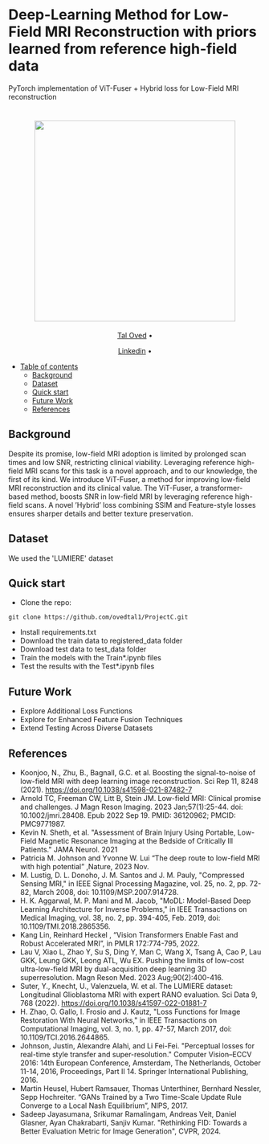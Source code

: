 # Deep-Learning Method for Low-Field MRI Reconstruction with priors learned from reference high-field data


PyTorch implementation of ViT-Fuser + Hybrid loss for Low-Field MRI reconstruction

<h1 align="center">

  <img src="https://github.com/user-attachments/assets/55c9ddec-7f11-4b14-8145-b3556cc218e2" height="400">
</h1>
  <p align="center">
    <a href="https://github.com/ovedtal1">Tal Oved</a> •
  </h1>
  <p align="center">
    <a href="https://il.linkedin.com/in/tal-oved-75b46b242">Linkedin</a> •
  </p>


- [Table of contents](#Table-of-contents)
  * [Background](#background)
  * [Dataset](#Dataset)
  * [Quick start](#Quick-start)
  * [Future Work](#Future-Work)
  * [References](#references)


## Background
Despite its promise, low-field MRI adoption is limited by prolonged scan times and low
SNR, restricting clinical viability. Leveraging reference high-field MRI scans for this task is a novel
approach, and to our knowledge, the first of its kind.
We introduce ViT-Fuser, a method for improving low-field MRI reconstruction and its clinical
value.
The ViT-Fuser, a transformer-based method, boosts SNR in low-field MRI by leveraging reference
high-field scans. A novel ’Hybrid’ loss combining SSIM and Feature-style losses ensures sharper
details and better texture preservation.


## Dataset
We used the 'LUMIERE' dataset

## Quick start

- Clone the repo:
```console
git clone https://github.com/ovedtal1/ProjectC.git
```
- Install requirements.txt
- Download the train data to registered_data folder
- Download test data to test_data folder
- Train the models with the Train*.ipynb files
- Test the results with the Test*.ipynb files

## Future Work
- Explore Additional Loss Functions
- Explore for Enhanced Feature Fusion Techniques
- Extend Testing Across Diverse Datasets

## References
* Koonjoo, N., Zhu, B., Bagnall, G.C. et al. Boosting the signal-to-noise of low-field MRI with deep learning image reconstruction. Sci Rep 11, 8248 (2021). https://doi.org/10.1038/s41598-021-87482-7
* Arnold TC, Freeman CW, Litt B, Stein JM. Low-field MRI: Clinical promise and challenges. J Magn Reson Imaging. 2023 Jan;57(1):25-44. doi: 10.1002/jmri.28408. Epub 2022 Sep 19. PMID: 36120962; PMCID: PMC9771987.
* Kevin N. Sheth, et al. "Assessment of Brain Injury Using Portable, Low-Field Magnetic Resonance Imaging at the Bedside of Critically Ill Patients." JAMA Neurol. 2021
* Patricia M. Johnson and Yvonne W. Lui  “The deep route to low-field MRI with high potential” ,Nature, 2023 Nov.
* M. Lustig, D. L. Donoho, J. M. Santos and J. M. Pauly, "Compressed Sensing MRI," in IEEE Signal Processing Magazine, vol. 25, no. 2, pp. 72-82, March 2008, doi: 10.1109/MSP.2007.914728.
* H. K. Aggarwal, M. P. Mani and M. Jacob, "MoDL: Model-Based Deep Learning Architecture for Inverse Problems," in IEEE Transactions on Medical Imaging, vol. 38, no. 2, pp. 394-405, Feb. 2019, doi: 10.1109/TMI.2018.2865356.
* Kang Lin, Reinhard Heckel , “Vision Transformers Enable Fast and Robust Accelerated MRI”, in PMLR 172:774-795, 2022.
* Lau V, Xiao L, Zhao Y, Su S, Ding Y, Man C, Wang X, Tsang A, Cao P, Lau GKK, Leung GKK, Leong ATL, Wu EX. Pushing the limits of low-cost ultra-low-field MRI by dual-acquisition deep learning 3D superresolution. Magn Reson Med. 2023 Aug;90(2):400-416.
* Suter, Y., Knecht, U., Valenzuela, W. et al. The LUMIERE dataset: Longitudinal Glioblastoma MRI with expert RANO evaluation. Sci Data 9, 768 (2022). https://doi.org/10.1038/s41597-022-01881-7
* H. Zhao, O. Gallo, I. Frosio and J. Kautz, "Loss Functions for Image Restoration With Neural Networks," in IEEE Transactions on Computational Imaging, vol. 3, no. 1, pp. 47-57, March 2017, doi: 10.1109/TCI.2016.2644865.
* Johnson, Justin, Alexandre Alahi, and Li Fei-Fei. "Perceptual losses for real-time style transfer and super-resolution." Computer Vision–ECCV 2016: 14th European Conference, Amsterdam, The Netherlands, October 11-14, 2016, Proceedings, Part II 14. Springer International Publishing, 2016.‏
* Martin Heusel, Hubert Ramsauer, Thomas Unterthiner, Bernhard Nessler, Sepp Hochreiter. “GANs Trained by a Two Time-Scale Update Rule Converge to a Local Nash Equilibrium”, NIPS, 2017.
* Sadeep Jayasumana, Srikumar Ramalingam, Andreas Veit, Daniel Glasner, Ayan Chakrabarti, Sanjiv Kumar. "Rethinking FID: Towards a Better Evaluation Metric for Image Generation", CVPR, 2024. 

